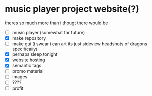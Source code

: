 # music player project website(?)
theres so much more than i thougt there would be

- [ ] music player (somewhat far future)
- [x] make repository
- [ ] make gui (i swear i can art its just sideview headshots of dragons specifically)
- [x] perhaps sleep tonight
- [x] website hosting
- [x] semantic tags
- [ ] promo material
- [ ] images
- [ ] ????
- [ ] profit
